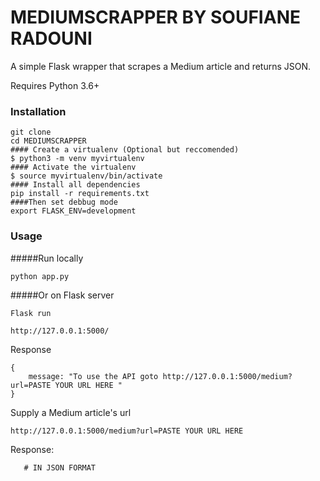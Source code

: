 # MEDIUMSCRAPPER BY SOUFIANE RADOUNI

A simple Flask wrapper that scrapes a Medium article and returns JSON.

Requires Python 3.6+ 

### Installation
    git clone 
    cd MEDIUMSCRAPPER
    #### Create a virtualenv (Optional but reccomended)
    $ python3 -m venv myvirtualenv
    #### Activate the virtualenv
    $ source myvirtualenv/bin/activate
    #### Install all dependencies
    pip install -r requirements.txt
    ####Then set debbug mode
    export FLASK_ENV=development
    
    
    
### Usage

#####Run locally

    python app.py
    
#####Or on Flask server 

    Flask run

    http://127.0.0.1:5000/

Response

    {
        message: "To use the API goto http://127.0.0.1:5000/medium?url=PASTE YOUR URL HERE "
    }
    
Supply a Medium article's url

    http://127.0.0.1:5000/medium?url=PASTE YOUR URL HERE
    
Response:
                  
       # IN JSON FORMAT

```
